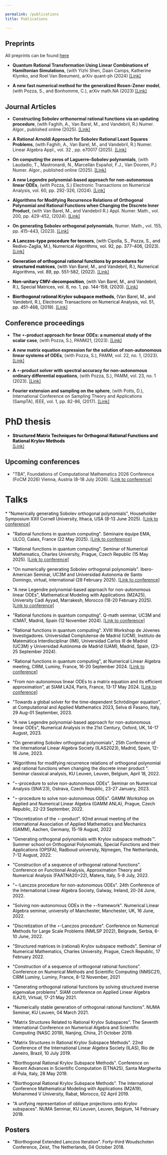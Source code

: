 ```yaml
---

permalink: /publications
title: Publications

---
```

## Preprints ##
All preprints can be found <a href="https://arxiv.org/search/?query=niel+van+buggenhout&searchtype=all" target="_blank" rel="noopener noreferrer">here</a>

* **Quantum Rational Transformation Using Linear Combinations of Hamiltonian Simulations**, (with Yizhi Shen, Daan Camps, Katherine Klymko, and Roel Van Beeumen), arXiv quant-ph (2024) <a href="https://arxiv.org/abs/2408.07742" target="_blank" rel="noopener noreferrer">[Link]</a> 


* **A new fast numerical method for the generalized Rosen-Zener model**, (with Pozza, S., and Bonhomme, C.), arXiv math.NA (2023) <a href="https://arxiv.org/abs/2311.04144" target="_blank" rel="noopener noreferrer">[Link]</a> 


## Journal Articles ##
* **Constructing Sobolev orthonormal rational functions via an updating procedure**, (with Faghih, A., Van Barel, M., and Vandebril, R.) Numer. Algor., published online (2025). <a href="https://doi.org/10.1007/s11075-025-02149-y" target="_blank" rel="noopener noreferrer">[Link]</a>


* **A Rational Arnoldi Approach for Sobolev Rational Least Squares Problems**, (with Faghih, A., Van Barel, M., and Vandebril, R.) Numer. Linear Algebra Appl., vol. 32 , pp. e70017 (2025). <a href="https://doi.org/10.1002/nla.70017" target="_blank" rel="noopener noreferrer">[Link]</a>


* **On computing the zeros of Laguerre–Sobolev polynomials**, (with Laudadio, T., Mastronardi, N., Marcellán Español, F.J., Van Dooren, P.) Numer. Algor., published online (2025). <a href="https://doi.org/10.1007/s11075-025-02021-z" target="_blank" rel="noopener noreferrer">[Link]</a>

* **A new Legendre polynomial-based approach for non-autonomous linear ODEs**, (with Pozza, S.) Electronic Transactions on Numerical Analysis, vol. 60, pp. 292-326, (2024). <a href="https://doi.org/10.1553/etna_vol60s292" target="_blank" rel="noopener noreferrer">[Link]</a>

* **Algorithms for Modifying Recurrence Relations of Orthogonal Polynomial and Rational Functions when Changing the Discrete Inner Product**, (with Van Barel, M., and Vandebril R.) Appl. Numer. Math., vol. 200, pp. 429-452, (2024). <a href="https://doi.org/10.1016/j.apnum.2023.07.009" target="_blank" rel="noopener noreferrer">[Link]</a>

* **On generating Sobolev orthogonal polynomials**, Numer. Math., vol. 155, pp. 415–443, (2023). <a href="https://doi.org/10.1007/s00211-023-01379-3" target="_blank" rel="noopener noreferrer">[Link]</a>


* <span style="color:black">**A Lanczos-type procedure for tensors**, (with Cipolla, S., Pozza, S., and Redivo-Zaglia, M.), Numerical Algorithms, vol. 92, pp. 377–406, (2023).</span>
<a href="https://doi.org/10.1007/s11075-022-01351-6" target="_blank" rel="noopener noreferrer">[Link]</a>

* <span style="color:black">**Generation of orthogonal rational functions by procedures for structured matrices**, (with Van Barel, M., and Vandebril, R.), Numerical Algorithms, vol. 89, pp. 551-582, (2022). </span> <a href="https://doi.org/10.1007/s11075-021-01125-6" target="_blank" rel="noopener noreferrer">[Link]</a>


*  <span style="color:black">**Non-unitary CMV-decomposition**, (with Van Barel, M., and Vandebril, R.), Special Matrices, vol. 8, no. 1, pp. 144-159, (2020). </span> <a href="https://doi.org/10.1515/spma-2020-0107" target="_blank" rel="noopener noreferrer">[Link]</a>

    
*  <span style="color:black">**Biorthogonal rational Krylov subspace methods**, (Van Barel, M., and Vandebril, R.), Electronic Transactions on Numerical Analysis, vol. 51, pp. 451-468, (2019). </span> <a href="https://doi.org/10.1553/etna_vol51s451" target="_blank" rel="noopener noreferrer">[Link]</a>

## Conference proceedings ##
* **The $\star$-product approach for linear ODEs: a numerical study of the scalar case**, (with Pozza, S.), PANM21, (2023). <a href="https://doi.org/10.21136/panm.2022.17" target="_blank" rel="noopener noreferrer">[Link]</a>

* **A new matrix equation expression for the solution of non-autonomous linear systems of ODEs**, (with Pozza, S.), PAMM, vol. 22, no. 1, (2023). <a href="https://doi.org/10.1002/pamm.202200117" target="_blank" rel="noopener noreferrer">[Link]</a>

* **A $\star$-product solver with spectral accuracy for non-autonomous ordinary differential equations**, (with Pozza, S.), PAMM, vol. 23, no. 1 (2023). <a href="https://doi.org/10.1002/pamm.202200050" target="_blank" rel="noopener noreferrer">[Link]</a>

* **Fourier extension and sampling on the sphere**, (with Potts, D.), International Conference on Sampling Theory and Applications (SampTA), IEEE, vol. 1, pp. 82-86, (2017). <a href="https://doi.org/10.1109/SAMPTA.2017.8024365" target="_blank" rel="noopener noreferrer">[Link]</a>
    
# PhD thesis #
* <span style="color:black">**Structured Matrix Techniques for Orthogonal Rational Functions and Rational Krylov Methods**</span>  
    <a href ="/assets/pdf/thesis.pdf" attributes-list download >[Link]</a>  
## Upcoming conferences ##


* "TBA", Foundations of Computational Mathematics 2026 Conference (FoCM 2026) Vienna, Austria (8-18 July 2026). <a href="https://focm2026.univie.ac.at/" target="_blank" rel="noopener noreferrer">[Link to conference]</a>




    
# Talks #
<span style="color:black">
* "Numerically generating Sobolev orthogonal polynomials", Householder Symposium XXII Cornell University, Ithaca, USA (8-13 June 2025). <a href="https://householder-symposium.github.io/abstracts/paper108.html" target="_blank" rel="noopener noreferrer">[Link to conference]</a>


* "Rational functions in quantum computing". Séminaire équipe EMA, ULCO, Calais, France (22 May 2025). <a href="https://lmpa.univ-littoral.fr/index.php?page_id=11" target="_blank" rel="noopener noreferrer">[Link to conference]</a>

* "Rational functions in quantum computing". Seminar of Numerical Mathematics, Charles University, Prague, Czech Republic (15 May 2025). <a href="https://seminar-nm.karlin.mff.cuni.cz/" target="_blank" rel="noopener noreferrer">[Link to conference]</a>

* "On numerically generating Sobolev orthogonal polynomials". Ibero-American Seminar, UC3M and Universidad Autonoma de Santo Domingo, virtual, international (28 February 2025). <a href="https://sites.google.com/view/seminario-gamma/" target="_blank" rel="noopener noreferrer">[Link to conference]</a> 

* "A new Legendre polynomial-based approach for non-autonomous linear ODEs", Mathematical Modeling with Applications (M2A25), University Cadi Ayyad, Marrakesh, Morocco (18-20 February 2025). <a href="https://www.m2a25-conference.ma/" target="_blank" rel="noopener noreferrer">[Link to conference]</a> 

* "Rational functions in quantum computing". Q-math seminar, UC3M and ICMAT, Madrid, Spain (12 November 2024). <a href="http://www.q-math.es/" target="_blank" rel="noopener noreferrer">[Link to conference]</a> 

* "Rational functions in quantum computing". XVIII Workshop de Jóvenes Investigadores. Universidad Complutense de Madrid (UCM), Instituto de Matemática Interdisciplinar (IMI), Universidad Carlos III de Madrid (UC3M) y Universidad Autónoma de Madrid (UAM), Madrid,
Spain, (23-25 September 2024).


* "Rational functions in quantum computing", at Numerical Linear Algebra meeting, CIRM, Luminy, France, 16-20 September 2024. <a href="https://conferences.cirm-math.fr/3064.html" target="_blank" rel="noopener noreferrer">[Link to conference]</a>

* "From non-autonomous linear ODEs to a matrix equation and its efficient approximation", at SIAM LA24, Paris, France, 13-17 May 2024. <a href="https://www.siam.org/conferences/cm/conference/la24" target="_blank" rel="noopener noreferrer">[Link to conference]</a>

* "Towards a global solver for the time-dependent Schrödinger equation", at Computational and Applied Mathematics 2023, Selva di Fasano, Italy, 29 Aug-01 September, 2023.

* "A new Legendre polynomial-based approach for non-autonomous linear ODEs", Numerical Analysis in the 21st Century, Oxford, UK, 14-17 August, 2023.

* "On generating Sobolev orthogonal polynomials", 25th Conference of the International Linear Algebra Society (ILAS2023), Madrid, Spain, 12-16 June, 2023.

* "Algorithms for modifying recurrence relations of orthogonal polynomial and rational functions when changing the discrete inner product ". Seminar classical analysis, KU Leuven, Leuven, Belgium, April 18, 2022.

* "$\star$-procedure to solve non-autonomous ODEs". Seminar on Numerical Analysis (SNA'23), Ostrava, Czech Republic, 23-27 January, 2023.

* "$\star$-procedure to solve non-autonomous ODEs". GAMM Workshop on Applied and Numerical Linear Algebra (GAMM ANLA), Prague, Czech Republic, 22-23 September, 2022.

* "Discretization of the $\star$-product". 92nd annual meeting of the International Association of Applied Mathematics and Mechanics (GAMM), Aachen, Germany, 15-19 August, 2022

* "Generating orthogonal polynomials with Krylov subspace methods'". Summer school on Orthogonal Polynomials, Special Functions and their Applications (OPSFA), Radboud university, Nijmegen, The Netherlands, 7-12 August, 2022.

* "Construction of a sequence of orthogonal rational functions". Conference on Functional Analysis, Approximation Theory and Numerical Analysis (FAATNA20>22), Matera, Italy, 5-8 July, 2022.

* "$\star$-Lanczos procedure for non-autonomous ODEs". 24th Conference of the International Linear Algebra Society, Galway, Ireland, 20-24 June, 2022.

* "Solving non-autonomous ODEs  in the $\star$-framework". Numerical Linear Algebra seminar, university of Manchester, Manchester, UK, 16 June, 2022.

* "Discretization of the $\star$-Lanczos procedure". Conference on Numerical Methods for Large Scale Problems (NMLSP 2022), Belgrade, Serbia, 6-10 June, 2022.

* "Structured matrices in (rational) Krylov subspace methods". Seminar of Numerical Mathematics, Charles University, Prague, Czech Republic, 17 February 2022.

* "Construction of a sequence of orthogonal rational functions". Conference on Numerical Methods and Scientific Computing (NMSC21), CIRM Luminy, Luminy, France, 8-12 November, 2021

* "Generating orthogonal rational functions by solving structured inverse eigenvalue problems". SIAM conference on Applied Linear Algebra (LA21), Virtual, 17-21 May 2021.

* "Numerically stable generation of orthogonal rational functions". NUMA Seminar, KU Leuven, 04 March 2021.

* "Matrix Structures Related to Rational Krylov Subspaces". The Seventh International Conference on Numerical Algebra and Scientific Computing (NASC 2019), Nanjing, China, 21 October 2019. 

* "Matrix Structures in Rational Krylov Subspace Methods". 22nd Conference of the International Linear Algebra Society (ILAS), Rio de Janeiro, Brazil, 10 July 2019.

* "Biorthogonal Rational Krylov Subspace Methods". Conference on Recent Advances in Scientific Computation (ETNA25), Santa Margherita di Pula, Italy, 28 May 2019.

* "Biorthogonal Rational Krylov Subspace Methods". The International Conference Mathematical Modeling with Applications (M2A19), Mohammed V University, Rabat, Morocco, 02 April 2019.
    
* "A unifying representation of oblique projections onto Krylov subspaces". NUMA Seminar, KU Leuven, Leuven, Belgium, 14 February 2019.

## Posters ##
* "Biorthogonal Extended Lanczos Iteration". Forty-third Woudschoten Conference, Zeist, The Netherlands, 04 October 2018.
</span>
